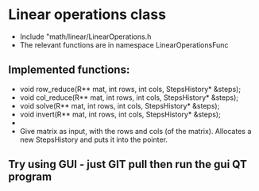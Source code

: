 # Linear operations class
* Include "math/linear/LinearOperations.h
* The relevant functions are in namespace LinearOperationsFunc
## Implemented functions:
* void row_reduce(R** mat, int rows, int cols, StepsHistory* &steps);
* void col_reduce(R** mat, int rows, int cols, StepsHistory* &steps);
* void solve(R** mat, int rows, int cols, StepsHistory* &steps);
* void invert(R** mat, int rows, int cols, StepsHistory* &steps);
*
* Give matrix as input, with the rows and cols (of the matrix). Allocates a new StepsHistory and puts it into the pointer.
## Try using GUI - just GIT pull then run the gui QT program
